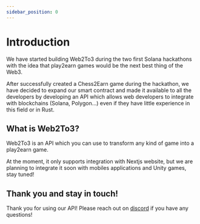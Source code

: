 ```yaml
---
sidebar_position: 0
---
```


# Introduction

We have started building Web2To3 during the two first Solana hackathons with the idea that play2earn games would be the next best thing
of the Web3. 

After successfully created a Chess2Earn game during the hackathon, we have decided to expand our smart contract and made it available to 
all the developers by developing an API which allows web developers to integrate with blockchains (Solana, Polygon...) even if they have little
experience in this field or in Rust.

## What is Web2To3?
Web2To3 is an API which you can use to transform any kind of game into a play2earn game.

At the moment, it only supports integration with Nextjs website, but we are planning to integrate it soon with mobiles applications
and Unity games, stay tuned!

## Thank you and stay in touch!
Thank you for using our API! Please reach out on [discord](https://discord.gg/waFXw4Jq5e) if you have any questions! 
